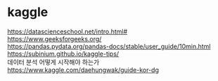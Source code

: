 # kaggle

https://datascienceschool.net/intro.html#<br>
https://www.geeksforgeeks.org/<br>
https://pandas.pydata.org/pandas-docs/stable/user_guide/10min.html<br>
https://subinium.github.io/kaggle-tips/<br>
데이터 분석 어떻게 시작해야 하는가  https://www.kaggle.com/daehungwak/guide-kor-dg<br>
